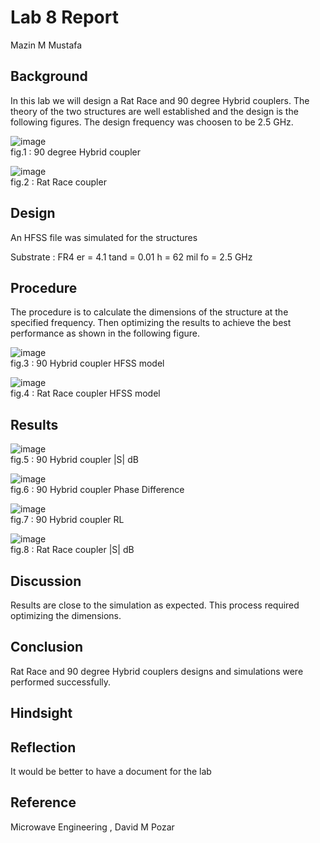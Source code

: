
# Lab 8 Report
Mazin M Mustafa 

## Background

In this lab we will design a Rat Race and 90 degree Hybrid couplers. The theory of the two structures are well established and the design is the following figures. The design frequency was choosen to be 2.5 GHz.

![image](https://github.com/CourseReps/ECEN452-Spring2016/blob/master/Students/Mazin-M-Mustafa/Lab8/h.png) <br>
fig.1 : 90 degree Hybrid coupler

![image](https://github.com/CourseReps/ECEN452-Spring2016/blob/master/Students/Mazin-M-Mustafa/Lab8/Ra.png) <br>
fig.2 : Rat Race coupler

## Design

An HFSS file was simulated for the structures

Substrate : FR4
er = 4.1
tand = 0.01
h = 62 mil
fo = 2.5 GHz

## Procedure

The procedure is to calculate the dimensions of the structure at the specified frequency. Then optimizing the results to achieve the best performance as shown in the following figure.

![image](https://github.com/CourseReps/ECEN452-Spring2016/blob/master/Students/Mazin-M-Mustafa/Lab8/ddd.png) <br>
fig.3 : 90 Hybrid coupler HFSS model

![image](https://github.com/CourseReps/ECEN452-Spring2016/blob/master/Students/Mazin-M-Mustafa/Lab8/ww.png) <br>
fig.4 : Rat Race coupler HFSS model

## Results

![image](https://github.com/CourseReps/ECEN452-Spring2016/blob/master/Students/Mazin-M-Mustafa/Lab8/Hybrid1.png) <br>
fig.5 : 90 Hybrid coupler |S| dB

![image](https://github.com/CourseReps/ECEN452-Spring2016/blob/master/Students/Mazin-M-Mustafa/Lab8/Hybrid2.png) <br>
fig.6 : 90 Hybrid coupler Phase Difference

![image](https://github.com/CourseReps/ECEN452-Spring2016/blob/master/Students/Mazin-M-Mustafa/Lab8/Hybrid3.png) <br>
fig.7 : 90 Hybrid coupler RL

![image](https://github.com/CourseReps/ECEN452-Spring2016/blob/master/Students/Mazin-M-Mustafa/Lab8/RatRace.png) <br>
fig.8 : Rat Race coupler |S| dB

## Discussion

Results are close to the simulation as expected. This process required optimizing the dimensions.

## Conclusion

Rat Race and 90 degree Hybrid couplers designs and simulations were performed successfully. 

## Hindsight

## Reflection

It would be better to have a document for the lab

## Reference

Microwave Engineering , David M Pozar


